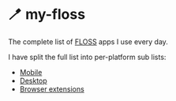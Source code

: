 # 🪥 my-floss

The complete list of [FLOSS](https://wikipedia.org/wiki/Free_and_open-source_software) apps I use every day.

I have split the full list into per-platform sub lists:
- [Mobile](./mobile.md)
- [Desktop](./desktop.md)
- [Browser extensions](./browser-extensions.md)
